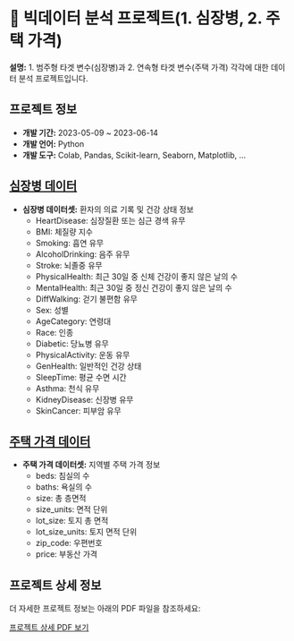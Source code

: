 # 🏥 빅데이터 분석 프로젝트(1. 심장병, 2. 주택 가격)

**설명:** 1. 범주형 타겟 변수(심장병)과 2. 연속형 타겟 변수(주택 가격) 각각에 대한 데이터 분석 프로젝트입니다.

## 프로젝트 정보

- **개발 기간:** 2023-05-09 ~ 2023-06-14
- **개발 언어:** Python
- **개발 도구:** Colab, Pandas, Scikit-learn, Seaborn, Matplotlib, ...

## [심장병 데이터](https://www.kaggle.com/datasets/kamilpytlak/personal-key-indicators-of-heart-disease)

- **심장병 데이터셋:** 환자의 의료 기록 및 건강 상태 정보
  - HeartDisease: 심장질환 또는 심근 경색 유무
  - BMI: 체질량 지수
  - Smoking: 흡연 유무
  - AlcoholDrinking: 음주 유무
  - Stroke: 뇌졸중 유무
  - PhysicalHealth: 최근 30일 중 신체 건강이 좋지 않은 날의 수
  - MentalHealth: 최근 30일 중 정신 건강이 좋지 않은 날의 수
  - DiffWalking: 걷기 불편함 유무
  - Sex: 성별
  - AgeCategory: 연령대
  - Race: 인종
  - Diabetic: 당뇨병 유무
  - PhysicalActivity: 운동 유무
  - GenHealth: 일반적인 건강 상태
  - SleepTime: 평균 수면 시간
  - Asthma: 천식 유무
  - KidneyDisease: 신장병 유무
  - SkinCancer: 피부암 유무
     

## [주택 가격 데이터](https://www.kaggle.com/datasets/samuelcortinhas/house-price-prediction-seattle)

- **주택 가격 데이터셋:** 지역별 주택 가격 정보
  - beds: 침실의 수
  - baths: 욕실의 수
  - size: 총 층면적
  - size_units: 면적 단위
  - lot_size: 토지 총 면적
  - lot_size_units: 토지 면적 단위
  - zip_code: 우편번호
  - price: 부동산 가격
 
  
## 프로젝트 상세 정보

더 자세한 프로젝트 정보는 아래의 PDF 파일을 참조하세요:

[프로젝트 상세 PDF 보기](report.pdf)
